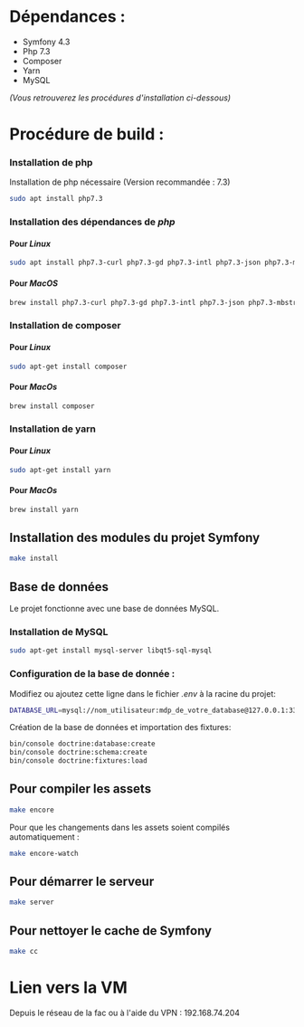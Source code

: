 # Dépendances :

* Symfony 4.3
* Php 7.3
* Composer
* Yarn
* MySQL

*(Vous retrouverez les procédures d'installation ci-dessous)*

# Procédure de build :

### Installation de php

Installation de php nécessaire (Version recommandée : 7.3)
```bash
sudo apt install php7.3
```
### Installation des dépendances de *php*

#### Pour *Linux*

```bash
sudo apt install php7.3-curl php7.3-gd php7.3-intl php7.3-json php7.3-mbstring php7.3-xml php7.3-zip
```

#### Pour *MacOS*

```bash
brew install php7.3-curl php7.3-gd php7.3-intl php7.3-json php7.3-mbstring php7.3-xml php7.3-zip
```

### Installation de **composer**

#### Pour *Linux*

```bash
sudo apt-get install composer
```

#### Pour *MacOs*

```bash
brew install composer
```

### Installation de **yarn**

#### Pour *Linux*

```bash
sudo apt-get install yarn
```

#### Pour *MacOs*

```bash
brew install yarn
```

## Installation des modules du projet Symfony

```bash
make install
```

## Base de données

Le projet fonctionne avec une base de données MySQL.

### Installation de MySQL
```bash
sudo apt-get install mysql-server libqt5-sql-mysql
```

### Configuration de la base de donnée :

Modifiez ou ajoutez cette ligne dans le fichier *.env* à la racine du projet:
```bash
DATABASE_URL=mysql://nom_utilisateur:mdp_de_votre_database@127.0.0.1:3306/quiz
```

Création de la base de données et importation des fixtures:
```bash
bin/console doctrine:database:create
bin/console doctrine:schema:create
bin/console doctrine:fixtures:load
```

## Pour compiler les assets 

```bash
make encore
```

Pour que les changements dans les assets soient compilés automatiquement :

```bash
make encore-watch
```

## Pour démarrer le serveur

```bash
make server
```

## Pour nettoyer le cache de Symfony

```bash
make cc
```

# Lien vers la VM

Depuis le réseau de la fac ou à l'aide du VPN : 192.168.74.204
